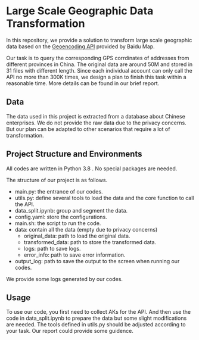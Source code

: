 # Large Scale Geographic Data Transformation

In this repository, we provide a solution to transform large scale geographic data based on the [Geoencoding API](https://lbsyun.baidu.com/index.php?title=webapi/guide/webservice-geocoding) provided by Baidu Map. 

Our task is to query the  corresponding GPS corrdinates of addresses from different provinces in China. The original data are around 50M and stored in 31 files with different length. Since each individual account can only call the API no more than 300K times, we design a plan to finish this task within a reasonable time. More details can be found in our brief report.

## Data
The data used in this project is extracted from a database about Chinese enterprises. We do not provide the raw data due to the privacy concerns. But our plan can be adapted to other scenarios that require a lot of transformation.

## Project Structure and Environments

All codes are written in Python 3.8 . No special packages are needed.

The structure of our project is as follows.
- main.py: the entrance of our codes.
- utils.py: define several tools to load the data and the core function to call the API.
- data\_split.ipynb: group and segment the data.
- config.yaml: store the configurations.
- main.sh: the script to run the code.
- data: contain all the data (empty due to privacy concerns)
    - original\_data: path to load the original data.
    - transformed\_data: path to store the transformed data.
    - logs: path to save logs.
    - error\_info: path to save error information.
- output\_log: path to save the output to the screen when running our codes.

We provide some logs generated by our codes.

## Usage

To use our code, you first need to collect AKs for the API. And then use the code in data\_split.ipynb to prepare the data but some slight modifications are needed. The tools defined in utils.py should be adjusted according to your task. Our report could provide some guidence.